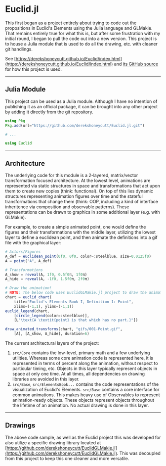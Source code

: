 # Euclid.jl

This first began as a project entirely about trying to code out the propositions in Euclid's Elements using the Julia language and GLMakie. That remains entirely true for what this is, but after some frustration with my initial round, I began to pull the code out into a new version. This project is to house a Julia module that is used to do all the drawing, etc. with cleaner git handlings.

See [https://derekshoneycutt.github.io/Euclid/index.html](https://derekshoneycutt.github.io/Euclid/index.html) and [its GitHub source](https://github.com/derekshoneycutt/Euclid) for how this project is used.

---

## Julia Module

This project can be used as a Julia module. Although I have no intention of publishing it as an official package, it can be brought into any other project by adding it directly from the git repository.

```julia
using Pkg
Pkg.add(url="https://github.com/derekshoneycutt/Euclid.jl.git")

# ...

using Euclid
```

---

## Architecture

The underlying code for this module is a 2-layered, matrix/vector transformation focused architecture. At the lowest level, animations are represented via static structures in space and transformations that act upon them to create new copies (think: functional). On top of this lies dynamic structures representing animation figures over time and the stateful transformations that change them (think: OOP, including a kind of interface inheritence via composition and observable patterns). These representations can be drawn to graphics in some additional layer (e.g. with GLMakie).

For example, to create a simple animated point, one would define the figures and their transformations with the middle layer, utilizing the lowest layer to define a euclidean point, and then animate the definitions into a gif file with the graphical layer:

```julia
# Actors/Figures
A_def = euclidean_point(0f0, 0f0, color=:steelblue, size=0.0125f0)
A = point("A", A_def)

# Transformations
A_show = reveal(A, 1f0, 0.5f0π, 1f0π)
A_hide = reveal(A, -1f0, 1.5f0π, 2f0π)

# Draw the animation!
# NOTE: The below code uses EuclidGLMakie.jl project to draw the animations
chart = euclid_chart(
    title="Euclid's Elements Book I, Definition 1: Point",
    xlims=(-1,1), ylims=(-1,1))
euclid_legend(chart,
    [circle_legend(color=:steelblue)],
    [L"\text{A \textit{point} is that which has no part.}"])

draw_animated_transforms(chart, "gifs/001-Point.gif",
    [A], [A_show, A_hide], duration=6)
```

The current architectural layers of the project:

1. `src/Core` contains the low-level, primary math and a few underlying utilities. Whereas some core animation code is represented here, it is represented in terms of percent along the animation, without respect to particular timing, etc. Objects in this layer typically represent objects in space at only one time. At all times, all dependencies on drawing libraries are avoided in this layer.
1. `src/Base`, `src/ElementsBook...` contains the code representations of the visualization of Euclid's Elements. `src/Base` contains a core interface for common animations. This makes heavy use of Observables to represent animation-ready objects. These objects represent objects throughout the lifetime of an animation. No actual drawing is done in this layer.

---

## Drawings

The above code sample, as well as the Euclid project this was developed for also utilize a specific drawing library located at [https://github.com/derekshoneycutt/EuclidGLMakie.jl](https://github.com/derekshoneycutt/EuclidGLMakie.jl). This was decoupled from this project to keep this one cleaner and more versatile.
